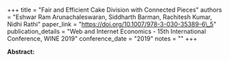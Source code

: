 +++
title = "Fair and Efficient Cake Division with Connected Pieces"
authors = "Eshwar Ram Arunachaleswaran, Siddharth Barman, Rachitesh Kumar, Nidhi Rathi"
paper_link = "https://doi.org/10.1007/978-3-030-35389-6\_5"
publication_details = "Web and Internet Economics - 15th International Conference,  WINE 2019"
conference_date = "2019"
notes = ""
+++

<b>Abstract:</b>
